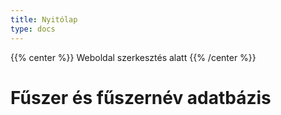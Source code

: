 ```yaml
---
title: Nyitólap
type: docs
---
```


{{% center %}}
Weboldal szerkesztés alatt
{{% /center %}}

# Fűszer és fűszernév adatbázis